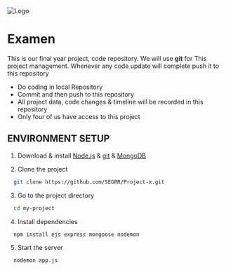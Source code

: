 
![Logo](https://github.com/SEGRR/Project-x/blob/main/public/assets/img/main-logo-white.jpg)


# Examen

This is our final year project, code repository. 
We will use  **git** for This project management.
Whenever any code update will complete push it to this repository 

- Do coding in local Repository 
- Commit and then push to this repository
- All project data, code changes & timeline will be recorded in this repository
- Only four of us have access to this project 

## ENVIRONMENT SETUP

1. Download & install [Node.js](https://katherinempeterson.com/)  & [git](https://git-scm.com/downloads) & [MongoDB](https://www.mongodb.com/try/download/community)

2. Clone the project

```bash
  git clone https://github.com/SEGRR/Project-x.git
```

3. Go to the project directory

```bash
  cd my-project
```

4. Install dependencies

```bash
  npm install ejs express mongoose nodemon  
```

5. Start the server

```bash
  nodemon app.js
```

    
